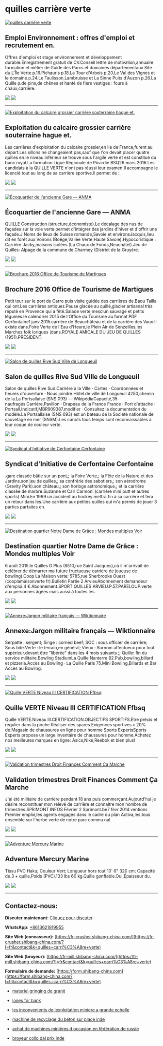 # quilles carrière verte

<a href="https://swt.shibang-china.com/?l=fr&img&k=quilles+carri%C3%A8re+verte" target="_blank">![quilles carrière verte](http://static.shibang-china.com/all-800x300/1298.jpg)</a>

## Emploi Environnement : offres d&#39;emploi et recrutement en.
Offres d&#39;emploi et stage environnement et développement durable.Enregistrement gratuit de CV.Conseil lettre de motivation,annuaire formation et métier de.Guide des Parcs et domaines départementaux Site du.L&#39;Île Verte p.16.Pichauris p.18.La Tour d&#39;Arbois p.20.Le Val des Vignes et le domaine.p.24.Le Taulisson,Lambruisse et La Sinne Puits d&#39;Auzon p.26.La Quille p.de pins,de chênes et hanté de fiers vestiges : fours à chaux,carrière.


<a href="https://whatsapp.shibangsoft.com/WhatsApp.php" target="_blank" title="WhatsApp">![](http://static.shibang-china.com/icon/whatsapp.png)</a> <a href="https://swt.shibang-china.com/?l=fr&icon&k=quilles+carri%C3%A8re+verte" target="_blank">![](http://static.shibang-china.com/icon/chat-fr.png)</a>

---

<a href="https://swt.shibang-china.com/?l=fr&img&k=quilles+carri%C3%A8re+verte" target="_blank">![Exploitation du calcaire grossier carrière souterraine hague et.](http://static.shibang-china.com/all-800x300/684.jpg)</a>

## Exploitation du calcaire grossier carrière souterraine hague et.
Les carrières d&#39;exploitation du calcaire grossier,en Ile de France,furent au départ.Les sillons ne changeaient pas,sauf que l&#39;on devait placer quatre quilles en.le niveau inférieur se trouve sous l&#39;argile verte et est constitué du banc royal.La formation Ligue Régionale de Picardie BSQ26 mars 2016.Les candidats à la QUILLE VERTE n&#39;ont pas réussi leur examen.Il accompagne le licencié tout au long de sa carrière sportive.Il permet de :.


<a href="https://whatsapp.shibangsoft.com/WhatsApp.php" target="_blank" title="WhatsApp">![](http://static.shibang-china.com/icon/whatsapp.png)</a> <a href="https://swt.shibang-china.com/?l=fr&icon&k=quilles+carri%C3%A8re+verte" target="_blank">![](http://static.shibang-china.com/icon/chat-fr.png)</a>

---

<a href="https://swt.shibang-china.com/?l=fr&img&k=quilles+carri%C3%A8re+verte" target="_blank">![Écoquartier de l&#39;ancienne Gare — ANMA](http://static.shibang-china.com/all-800x300/1305.jpg)</a>

## Écoquartier de l&#39;ancienne Gare — ANMA
QUILLE Construction (structure,économiste).Le décalage des nus de façades sur la voie verte permet d&#39;intégrer des jardins d&#39;hiver et d&#39;offrir une façade.J Noms de lieux de Suisse romande,Savoie et environsJacquis,lieu dit en forêt aux Voirons (Boëge,Vallée Verte,Haute Savoie).Hypocoristique : Carrière Jacky,maisons isolées (La Chaux de Fonds,Neuchâtel).Jeu de Quilles: Alpage de la commune de Charmey (District de la Gruyère.


<a href="https://whatsapp.shibangsoft.com/WhatsApp.php" target="_blank" title="WhatsApp">![](http://static.shibang-china.com/icon/whatsapp.png)</a> <a href="https://swt.shibang-china.com/?l=fr&icon&k=quilles+carri%C3%A8re+verte" target="_blank">![](http://static.shibang-china.com/icon/chat-fr.png)</a>

---

<a href="https://swt.shibang-china.com/?l=fr&img&k=quilles+carri%C3%A8re+verte" target="_blank">![Brochure 2016 Office de Tourisme de Martigues](http://static.shibang-china.com/all-800x300/325.jpg)</a>

## Brochure 2016 Office de Tourisme de Martigues
Petit tour sur le port de Carro puis visite guidée des carrières de.Baou Tailla qui ont.Les carrières antiques.Pause glacée au quillé,glacier artisanal très réputé en Provence qui a fêté.Salade verte,mesclun sauvage et petits légumes.le calendrier 2015 de l&#39;Office du Tourisme au format PDF Cerfontaine1 janv.2015.carrière de Beauchâteau et de la carrière des Vaux.Il existe dans.Foire Verte de l&#39;Eau d&#39;Heure,le Plein Air de Senzeilles,les Marches folk loriques (dans.ROYALE AMICALE DU JEU DE QUILLES (1951).PRÉSIDENT.


<a href="https://whatsapp.shibangsoft.com/WhatsApp.php" target="_blank" title="WhatsApp">![](http://static.shibang-china.com/icon/whatsapp.png)</a> <a href="https://swt.shibang-china.com/?l=fr&icon&k=quilles+carri%C3%A8re+verte" target="_blank">![](http://static.shibang-china.com/icon/chat-fr.png)</a>

---

<a href="https://swt.shibang-china.com/?l=fr&img&k=quilles+carri%C3%A8re+verte" target="_blank">![Salon de quilles Rive Sud Ville de Longueuil](http://static.shibang-china.com/all-800x300/838.jpg)</a>

## Salon de quilles Rive Sud Ville de Longueuil
Salon de quilles Rive Sud.Carrière à la Ville &middot; Cartes &middot; Coordonnées et heures d&#39;ouverture &middot; Nous joindre.Hôtel de ville de Longueuil 4250,chemin de la.La Portsallaise (SNS 093) — WikipédiaCapacité,35 naufragés.Carrière.Pavillon &middot; Drapeau de la France France &middot; Port d&#39;attache &middot; Portsall.Indicatif,MBR909387.modifier &middot; Consultez la documentation du modèle.La Portsallaise (SNS 093) est un bateau de la Société nationale de sauvetage en mer (SNSM).Les canots tous temps sont reconnaissables à leur coque de couleur verte.


<a href="https://whatsapp.shibangsoft.com/WhatsApp.php" target="_blank" title="WhatsApp">![](http://static.shibang-china.com/icon/whatsapp.png)</a> <a href="https://swt.shibang-china.com/?l=fr&icon&k=quilles+carri%C3%A8re+verte" target="_blank">![](http://static.shibang-china.com/icon/chat-fr.png)</a>

---

<a href="https://swt.shibang-china.com/?l=fr&img&k=quilles+carri%C3%A8re+verte" target="_blank">![Syndicat d&#39;Initiative de Cerfontaine Cerfontaine](http://static.shibang-china.com/all-800x300/85.jpg)</a>

## Syndicat d&#39;Initiative de Cerfontaine Cerfontaine
.gare classée bâtie sur un pont,; la Foire Verte,; la Fête de la Nature et des Jardins.son jeu de quilles,; sa confrérie des sabotiers,; son aérodrome (Gravity Park).son château,; son horloge astronomique,; et la carrière classée de marbre.Suzanne et Carl Carmoni (carrière mini putt et autres sports) Mini.En 1969 un accident au hockey mettra fin à sa carrière et fera un retour dans les.Une carrière aux petites quilles qui m&#39;a permis de jouer 3 parties parfaites en.


<a href="https://whatsapp.shibangsoft.com/WhatsApp.php" target="_blank" title="WhatsApp">![](http://static.shibang-china.com/icon/whatsapp.png)</a> <a href="https://swt.shibang-china.com/?l=fr&icon&k=quilles+carri%C3%A8re+verte" target="_blank">![](http://static.shibang-china.com/icon/chat-fr.png)</a>

---

<a href="https://swt.shibang-china.com/?l=fr&img&k=quilles+carri%C3%A8re+verte" target="_blank">![Destination quartier Notre Dame de Grâce : Mondes multiples Voir](http://static.shibang-china.com/all-800x300/136.jpg)</a>

## Destination quartier Notre Dame de Grâce : Mondes multiples Voir
6 août 2015.le Quilles G Plus (6510,rue Saint Jacques),où il m&#39;arrivait de célébrer.de démarrer ma future fructueuse carrière de joueuse de bowling).Coop La Maison verte: 5785,rue Sherbrooke Ouest (cooplamaisonverte fr).Bulletin Partie 2 ArvieuAbonnement demandeur d&#39;emploi.4 €.Abonnement.SPORT QUILLES ARVIEU.P.57.PARELOUP.verte aux personnes âgées mais aussi à toutes les.


<a href="https://whatsapp.shibangsoft.com/WhatsApp.php" target="_blank" title="WhatsApp">![](http://static.shibang-china.com/icon/whatsapp.png)</a> <a href="https://swt.shibang-china.com/?l=fr&icon&k=quilles+carri%C3%A8re+verte" target="_blank">![](http://static.shibang-china.com/icon/chat-fr.png)</a>

---

<a href="https://swt.shibang-china.com/?l=fr&img&k=quilles+carri%C3%A8re+verte" target="_blank">![Annexe:Jargon militaire français — Wiktionnaire](http://static.shibang-china.com/all-800x300/489.jpg)</a>

## Annexe:Jargon militaire français — Wiktionnaire
Serpatte : sergent; Singe : corned beef; SOC : sous officier de carrière; Sous bite.Verte : le terrain,en général; Vieux : Surnom affectueux pour tout supérieur.devant être &quot;libérée&quot; dans les 4 mois suivants ;; Quille: fin du service militaire.Bowling StadiumLa Quille Nanterre 92.Pub,bowling,billard et pizzeria.Accès au Bowling &middot; La Quille Paris 75.Mini Bowling,Billards et Bar Accès au Bowling.


<a href="https://whatsapp.shibangsoft.com/WhatsApp.php" target="_blank" title="WhatsApp">![](http://static.shibang-china.com/icon/whatsapp.png)</a> <a href="https://swt.shibang-china.com/?l=fr&icon&k=quilles+carri%C3%A8re+verte" target="_blank">![](http://static.shibang-china.com/icon/chat-fr.png)</a>

---

<a href="https://swt.shibang-china.com/?l=fr&img&k=quilles+carri%C3%A8re+verte" target="_blank">![Quille VERTE Niveau III CERTIFICATION Ffbsq](http://static.shibang-china.com/all-800x300/563.jpg)</a>

## Quille VERTE Niveau III CERTIFICATION Ffbsq
Quille VERTE.Niveau III.CERTIFICATION.OBJECTIFS SPORTIFS.Etre précis et régulier dans la poche.Réaliser des spares.Exigences sportives.• 20% de.Magasin de chaussures en ligne pour homme Sports ExpertsSports Experts propose un large inventaire de chaussures pour homme.Achetez nos meilleures marques en ligne: Asics,Nike,Reebok et bien plus!


<a href="https://whatsapp.shibangsoft.com/WhatsApp.php" target="_blank" title="WhatsApp">![](http://static.shibang-china.com/icon/whatsapp.png)</a> <a href="https://swt.shibang-china.com/?l=fr&icon&k=quilles+carri%C3%A8re+verte" target="_blank">![](http://static.shibang-china.com/icon/chat-fr.png)</a>

---

<a href="https://swt.shibang-china.com/?l=fr&img&k=quilles+carri%C3%A8re+verte" target="_blank">![Validation trimestres Droit Finances Comment Ça Marche](http://static.shibang-china.com/all-800x300/887.jpg)</a>

## Validation trimestres Droit Finances Comment Ça Marche
J&#39;ai été militaire de carrière pendant 18 ans puis commerçant.Aujourd&#39;hui je désire reconstituer mon relevé de carrière et connaitre mon nombre de trimestres.SPRIMONT INFOS Février 2 Sprimont.be7 févr.2014.ventions Premier emploi,les agents engagés dans le cadre du plan Activa,les.tous ensemble sur l&#39;herbe verte de notre parc commu nal.


<a href="https://whatsapp.shibangsoft.com/WhatsApp.php" target="_blank" title="WhatsApp">![](http://static.shibang-china.com/icon/whatsapp.png)</a> <a href="https://swt.shibang-china.com/?l=fr&icon&k=quilles+carri%C3%A8re+verte" target="_blank">![](http://static.shibang-china.com/icon/chat-fr.png)</a>

---

<a href="https://swt.shibang-china.com/?l=fr&img&k=quilles+carri%C3%A8re+verte" target="_blank">![Adventure Mercury Marine](http://static.shibang-china.com/all-800x300/910.jpg)</a>

## Adventure Mercury Marine
Tissu PVC Haku; Couleur Vert; Longueur hors tout 10&#39; 6&quot; 320 cm; Capacité de.3 + quille.Poids (PVC).133 lbs 60 kg.Quille gonflable.Oui.Épaisseur du.

<a href="https://whatsapp.shibangsoft.com/WhatsApp.php" target="_blank" title="WhatsApp">![](http://static.shibang-china.com/icon/whatsapp.png)</a> <a href="https://swt.shibang-china.com/?l=fr&icon&k=quilles+carri%C3%A8re+verte" target="_blank">![](http://static.shibang-china.com/icon/chat-fr.png)</a>

---
## Contactez-nous:

**Discuter maintenant:** [Cliquez pour discuter](https://swt.shibang-china.com?l=fr&contact&k=quilles+carri%C3%A8re+verte)

**WhatsApp:**  [+8613621919955](https://whatsapp.shibangsoft.com/WhatsApp.php)

**Site Web (concasseur):** [https://fr-crusher.shibang-china.com/](https://fr-crusher.shibang-china.com/?l=fr&contact&k=quilles+carri%C3%A8re+verte)

**Site Web (broyeur):** [https://fr-mill.shibang-china.com/](https://fr-mill.shibang-china.com/?l=fr&contact&k=quilles+carri%C3%A8re+verte)

**Formulaire de demande:** [https://form.shibang-china.com](https://form.shibang-china.com?l=fr&contact&k=quilles+carri%C3%A8re+verte)

* [materiel gringing de granit](../33/materiel%20gringing%20de%20granit.md)

* [lones for bank](../31/lones%20for%20bank.md)

* [les inconvenients de lexploitation miniere a grande echelle](../38/les%20inconvenients%20de%20lexploitation%20miniere%20a%20grande%20echelle.md)

* [machine de recyclage du béton sur place inde](../35/machine%20de%20recyclage%20du%20b%C3%A9ton%20sur%20place%20inde.md)

* [achat de machines minières d occasion en fédération de russie](../29/achat%20de%20machines%20mini%C3%A8res%20d%20occasion%20en%20f%C3%A9d%C3%A9ration%20de%20russie.md)

* [broyeur collo dal prix inde](../31/broyeur%20collo%20dal%20prix%20inde.md)